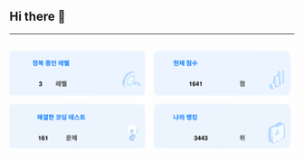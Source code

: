 ## Hi there 👋

------------------------------
![Programmers Badge](https://raw.githubusercontent.com/OriGaOri/Programmers_Badge_Generator/main/result/result.svg)

<!--
**OriGaOri/OriGaOri** is a ✨ _special_ ✨ repository because its `README.md` (this file) appears on your GitHub profile.

Here are some ideas to get you started:

- 🔭 I’m currently working on ...
- 🌱 I’m currently learning ...
- 👯 I’m looking to collaborate on ...
- 🤔 I’m looking for help with ...
- 💬 Ask me about ...
- 📫 How to reach me: ...
- 😄 Pronouns: ...
- ⚡ Fun fact: ...
-->
